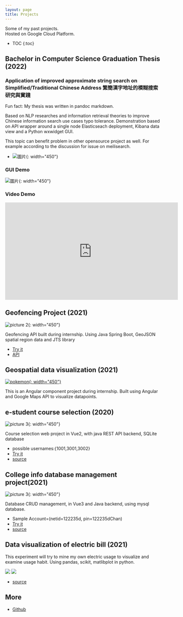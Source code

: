 ```yaml
---
layout: page
title: Projects
---
```


Some of my past projects.  
Hosted on Google Cloud Platform.

* TOC
{:toc}

## Bachelor in Computer Science Graduation Thesis (2022)


### Application of improved approximate string search on Simplified/Traditional Chinese Address 繁簡漢字地址的模糊搜索研究與實踐

Fun fact: My thesis was written in pandoc markdown.

Based on NLP researches and information retrieval theories to improve Chinese information search use cases typo tolerance. 
Demonstration based on API wrapper around a single node Elasticseach deployment, Kibana data view and a Python wxwidget GUI.

This topic can benefit problem in other opensource project as well.  For example according to the discussion for issue on meilisearch.

- ![圖片](https://user-images.githubusercontent.com/11556527/177004577-e02ce3ce-9067-4a48-9f49-337569f4e106.png){: width="450"}

### GUI Demo

![圖片](https://user-images.githubusercontent.com/11556527/177004652-94ac1c71-790b-4298-bd04-26c5c8e72a78.png){: width="450"}

### Video Demo

<iframe width="560" height="315" src="https://www.youtube.com/embed/A_k3z66zZbU" title="YouTube video player" frameborder="0" allow="accelerometer; autoplay; clipboard-write; encrypted-media; gyroscope; picture-in-picture" allowfullscreen></iframe>

## Geofencing Project (2021)

![picture 2](images/a1bc408ce63e1c8bb97f5f67918ebb31c4df3ef2ec204331ed475e69e0bd8938-1649909258054.png){: width="450"}

Geofencing API built during internship.  Using Java Spring Boot, GeoJSON spatial region data and JTS library
- [Try it](https://geofencing-springboot-dot-second-pursuit-310310.df.r.appspot.com/geofence?lat=22.421819&lng=114.335032)
- [API](https://geofencing-springboot-dot-second-pursuit-310310.df.r.appspot.com/api/geofence?lat=22.421819&lng=114.335032)


## Geospatial data visualization (2021)

[![pokemon](images/pokemon.jpg){: width="450"}](images/pokemon.jpg)


This is an Angular component project during internship.  Built using Angular and Google Maps API to visualize datapoints. 

## e-student course selection (2020)

![picture 3](images/2e0c47703d0a5867405b5276e0214654cfda812d719563079178ff153368b9af-1649909919514.png){: width="450"}

Course selection web project in Vue2, with java REST API backend, SQLite database
- possible usernames:{1001,3001,3002}
- [Try it](https://second-pursuit-310310.df.r.appspot.com/) 
- [source](https://github.com/ICHx/DBS-selectCourse)

## College info database management project(2021)
![picture 3](https://github.com/ICHx/dad21_finalProj/raw/master/images/account.png ){: width="450"}

Database CRUD management, in Vue3 and Java backend, using mysql database.
- Sample Account=(netid=122235d, pin=122235dChan)
- [Try it](http://gcp-wormfeed.duckdns.org:8002/) 
- [source](https://github.com/ICHx/dad21_finalProj)


## Data visualization of electric bill (2021)
This experiment will try to mine my own electric usage to visualize and examine usage habit.  Using pandas, scikit, matlibplot in python.

![](https://raw.githubusercontent.com/ICHx/21dw_electricityUsage_conda/master/images/62ac5a7f96d6b31e7d4734367496a4918b203b0c7750d20b246713eb141194f6-1624893804404.png)
![](https://github.com/ICHx/21dw_electricityUsage_conda/raw/master/images/c6d77a5f42c6f2e6659d8f481b2a53d16b001ae91a9d2d273f41c6ac6ef05fa7-1624893810281.png)

- [source](https://github.com/ICHx/21dw_electricityUsage_conda)


## More

- [Github](https://github.com/ICHx)
